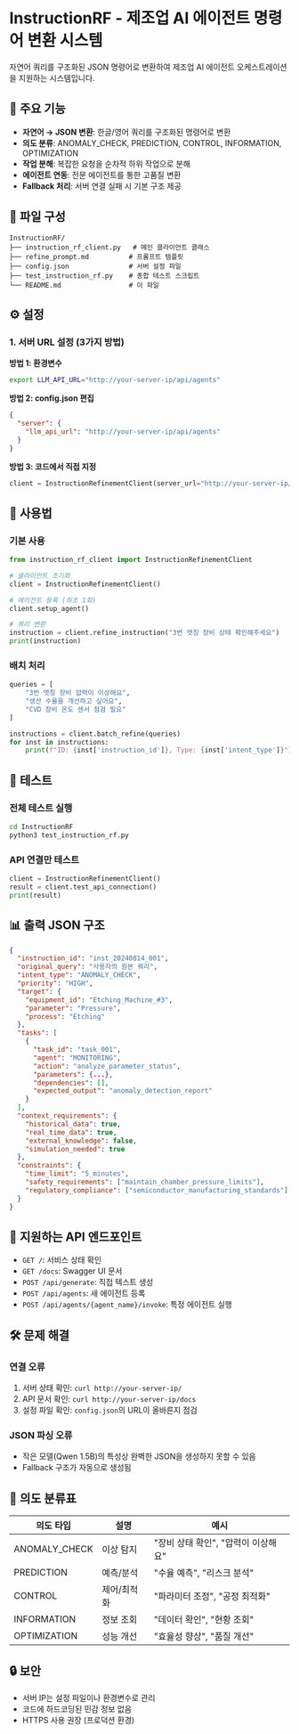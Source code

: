 # InstructionRF - 제조업 AI 에이전트 명령어 변환 시스템

자연어 쿼리를 구조화된 JSON 명령어로 변환하여 제조업 AI 에이전트 오케스트레이션을 지원하는 시스템입니다.

## 🚀 주요 기능

- **자연어 → JSON 변환**: 한글/영어 쿼리를 구조화된 명령어로 변환
- **의도 분류**: ANOMALY_CHECK, PREDICTION, CONTROL, INFORMATION, OPTIMIZATION
- **작업 분해**: 복잡한 요청을 순차적 하위 작업으로 분해
- **에이전트 연동**: 전문 에이전트를 통한 고품질 변환
- **Fallback 처리**: 서버 연결 실패 시 기본 구조 제공

## 📁 파일 구성

```
InstructionRF/
├── instruction_rf_client.py   # 메인 클라이언트 클래스
├── refine_prompt.md          # 프롬프트 템플릿
├── config.json               # 서버 설정 파일
├── test_instruction_rf.py    # 종합 테스트 스크립트
└── README.md                 # 이 파일
```

## ⚙️ 설정

### 1. 서버 URL 설정 (3가지 방법)

**방법 1: 환경변수**
```bash
export LLM_API_URL="http://your-server-ip/api/agents"
```

**방법 2: config.json 편집**
```json
{
  "server": {
    "llm_api_url": "http://your-server-ip/api/agents"
  }
}
```

**방법 3: 코드에서 직접 지정**
```python
client = InstructionRefinementClient(server_url="http://your-server-ip/api/agents")
```

## 🔧 사용법

### 기본 사용

```python
from instruction_rf_client import InstructionRefinementClient

# 클라이언트 초기화
client = InstructionRefinementClient()

# 에이전트 등록 (최초 1회)
client.setup_agent()

# 쿼리 변환
instruction = client.refine_instruction("3번 엣칭 장비 상태 확인해주세요")
print(instruction)
```

### 배치 처리

```python
queries = [
    "3번 엣칭 장비 압력이 이상해요",
    "생산 수율을 개선하고 싶어요",
    "CVD 장비 온도 센서 점검 필요"
]

instructions = client.batch_refine(queries)
for inst in instructions:
    print(f"ID: {inst['instruction_id']}, Type: {inst['intent_type']}")
```

## 🧪 테스트

### 전체 테스트 실행
```bash
cd InstructionRF
python3 test_instruction_rf.py
```

### API 연결만 테스트
```python
client = InstructionRefinementClient()
result = client.test_api_connection()
print(result)
```

## 📊 출력 JSON 구조

```json
{
  "instruction_id": "inst_20240814_001",
  "original_query": "사용자의 원본 쿼리",
  "intent_type": "ANOMALY_CHECK",
  "priority": "HIGH",
  "target": {
    "equipment_id": "Etching_Machine_#3",
    "parameter": "Pressure",
    "process": "Etching"
  },
  "tasks": [
    {
      "task_id": "task_001",
      "agent": "MONITORING",
      "action": "analyze_parameter_status",
      "parameters": {...},
      "dependencies": [],
      "expected_output": "anomaly_detection_report"
    }
  ],
  "context_requirements": {
    "historical_data": true,
    "real_time_data": true,
    "external_knowledge": false,
    "simulation_needed": true
  },
  "constraints": {
    "time_limit": "5_minutes",
    "safety_requirements": ["maintain_chamber_pressure_limits"],
    "regulatory_compliance": ["semiconductor_manufacturing_standards"]
  }
}
```

## 🔌 지원하는 API 엔드포인트

- `GET /`: 서비스 상태 확인
- `GET /docs`: Swagger UI 문서
- `POST /api/generate`: 직접 텍스트 생성
- `POST /api/agents`: 새 에이전트 등록
- `POST /api/agents/{agent_name}/invoke`: 특정 에이전트 실행

## 🛠️ 문제 해결

### 연결 오류
1. 서버 상태 확인: `curl http://your-server-ip/`
2. API 문서 확인: `curl http://your-server-ip/docs`
3. 설정 파일 확인: `config.json`의 URL이 올바른지 점검

### JSON 파싱 오류
- 작은 모델(Qwen 1.5B)의 특성상 완벽한 JSON을 생성하지 못할 수 있음
- Fallback 구조가 자동으로 생성됨

## 📝 의도 분류표

| 의도 타입 | 설명 | 예시 |
|-----------|------|------|
| ANOMALY_CHECK | 이상 탐지 | "장비 상태 확인", "압력이 이상해요" |
| PREDICTION | 예측/분석 | "수율 예측", "리스크 분석" |
| CONTROL | 제어/최적화 | "파라미터 조정", "공정 최적화" |
| INFORMATION | 정보 조회 | "데이터 확인", "현황 조회" |
| OPTIMIZATION | 성능 개선 | "효율성 향상", "품질 개선" |

## 🔒 보안

- 서버 IP는 설정 파일이나 환경변수로 관리
- 코드에 하드코딩된 민감 정보 없음
- HTTPS 사용 권장 (프로덕션 환경)